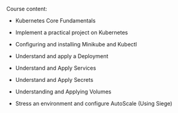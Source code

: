 

Course content:

 - Kubernetes Core Fundamentals

 - Implement a practical project on Kubernetes

 - Configuring and installing Minikube and Kubectl

 - Understand and apply a Deployment

 - Understand and Apply Services

 - Understand and Apply Secrets

 - Understanding and Applying Volumes

 - Stress an environment and configure AutoScale (Using Siege)


